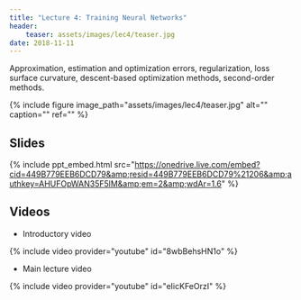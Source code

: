 ```yaml
---
title: "Lecture 4: Training Neural Networks"
header:
    teaser: assets/images/lec4/teaser.jpg
date: 2018-11-11
---
```


Approximation, estimation and optimization errors, regularization, loss surface
curvature, descent-based optimization methods, second-order methods.


{% include figure image_path="assets/images/lec4/teaser.jpg" alt="" caption="" ref="" %}

## Slides

{% include ppt_embed.html
src="https://onedrive.live.com/embed?cid=449B779EEB6DCD79&amp;resid=449B779EEB6DCD79%21206&amp;authkey=AHUFOpWAN35F5lM&amp;em=2&amp;wdAr=1.6" %}

## Videos

- Introductory video

{% include video provider="youtube" id="8wbBehsHN1o" %}

- Main lecture video

{% include video provider="youtube" id="eIicKFeOrzI" %}

